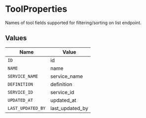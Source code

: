 # ToolProperties

Names of tool fields supported for filtering/sorting on list endpoint.


## Values

| Name              | Value             |
| ----------------- | ----------------- |
| `ID`              | id                |
| `NAME`            | name              |
| `SERVICE_NAME`    | service_name      |
| `DEFINITION`      | definition        |
| `SERVICE_ID`      | service_id        |
| `UPDATED_AT`      | updated_at        |
| `LAST_UPDATED_BY` | last_updated_by   |